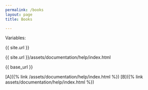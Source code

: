 ```yaml
---
permalink: /books
layout: page
title: Books

---
```


Variables:

{{ site.url }}

{{ site.url }}/assets/documentation/help/index.html

{{ base_url }}


[A]({% link /assets/documentation/help/index.html %})
[B]({% link assets/documentation/help/index.html %})

